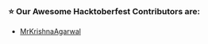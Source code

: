 <h3> ⭐ Our Awesome Hacktoberfest Contributors are: </h3>

- [MrKrishnaAgarwal](https://github.com/MrKrishnaAgarwal)